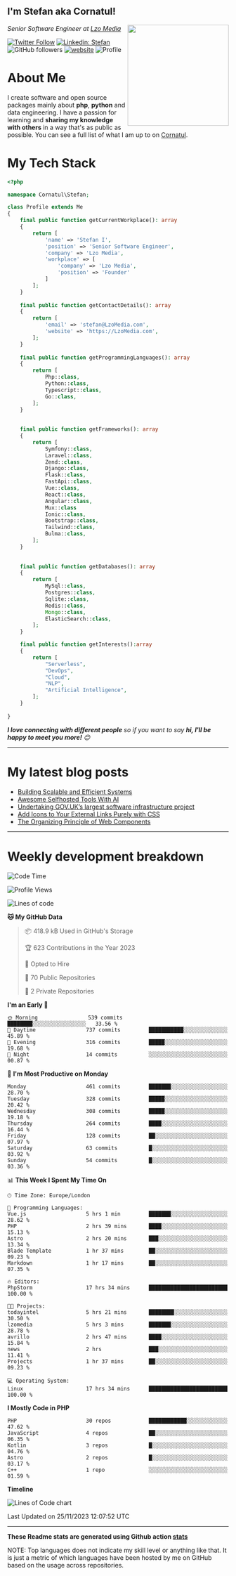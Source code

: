 <h2>I'm Stefan aka Cornatul! </h2>
<img align='right' src="https://i.giphy.com/media/YePKU8cVoIF3afvi8s/giphy.webp" width="230">
<p><em>Senior Software Engineer at <a href="https:/lzomedia.com/">Lzo Media
</a>
</em></p>

[![Twitter Follow](https://img.shields.io/twitter/follow/cornatul?label=Follow)](https://twitter.com/intent/follow?screen_name=cornatul)
[![Linkedin: Stefan](https://img.shields.io/badge/cornatul-blue?style=flat-square&logo=Linkedin&logoColor=white&link=https://www.linkedin.com/in/cornatul/)](https://www.linkedin.com/in/cornatul/)
![GitHub followers](https://img.shields.io/github/followers/cornatul?label=Follow&style=social)
[![website](https://img.shields.io/badge/Website-46a2f1.svg?&style=flat-square&logo=Google-Chrome&logoColor=white&link=https://cornatul.com/)](https://cornatul.com/)
![Profile](https://visitor-badge.glitch.me/badge?page_id=cornatul.cornatul)



# About Me
I create software and open source packages mainly about **php**, **python** and data engineering. 
I have a passion for learning and **sharing my knowledge with others** in a way that's as public as possible. 
You can see a full list of what I am up to on [Cornatul](https://lzomedia.com).


# My Tech Stack

```php
<?php

namespace Cornatul\Stefan;

class Profile extends Me
{
    final public function getCurrentWorkplace(): array
    {
        return [
            'name' => 'Stefan I',
            'position' => 'Senior Software Engineer',
            'company' => 'Lzo Media',
            'workplace' => [
                'company' => 'Lzo Media',
                'position' => 'Founder'         
            ]
        ];
    }
    
    final public function getContactDetails(): array
    {
        return [
            'email' => 'stefan@LzoMedia.com',
            'website' => 'https://LzoMedia.com',
        ];
    }
    
    final public function getProgrammingLanguages(): array
    {
        return [
            Php::class,
            Python::class,
            Typescript::class,
            Go::class,
        ];
    }
    
    
    final public function getFrameworks(): array
    {
        return [
            Symfony::class,
            Laravel::class,
            Zend::class,
            Django::class,
            Flask::class,
            FastApi::class,
            Vue::class,
            React::class,
            Angular::class,
            Mux::class
            Ionic::class,
            Bootstrap::class,
            Tailwind::class,
            Bulma::class,
        ];
    }
    
    
    final public function getDatabases(): array
    {
        return [
            MySql::class,
            Postgres::class,
            Sqlite::class,
            Redis::class,
            Mongo::class,
            ElasticSearch::class,
        ];
    }

    final public function getInterests():array
    {
        return [
            "Serverless",
            "DevOps",
            "Cloud",
            "NLP",
            "Artificial Intelligence",
        ];
    }
   
}
```
 <em><b>I love connecting with different people</b> so if you want to say <b>hi, I'll be happy to meet you more!</b> 😊</em>

---
# My latest blog posts
<!-- BLOG-POST-LIST:START -->
- [Building Scalable and Efficient Systems](https://blog.lzomedia.com/building-scalable-and-efficient-systems/)
- [Awesome Selfhosted Tools With AI](https://blog.lzomedia.com/awesome-selfhosted-tools-with-ai/)
- [Undertaking GOV.UK’s largest software infrastructure project](https://blog.lzomedia.com/undertaking-gov-uks-largest-software-infrastructure-project/)
- [Add Icons to Your External Links Purely with CSS](https://blog.lzomedia.com/add-icons-to-your-external-links-purely-with-css/)
- [The Organizing Principle of Web Components](https://blog.lzomedia.com/the-organizing-principle-of-web-components/)
<!-- BLOG-POST-LIST:END -->

---
# Weekly development breakdown
<!--START_SECTION:waka-->
![Code Time](http://img.shields.io/badge/Code%20Time-347%20hrs%2037%20mins-blue)

![Profile Views](http://img.shields.io/badge/Profile%20Views-1-blue)

![Lines of code](https://img.shields.io/badge/From%20Hello%20World%20I%27ve%20Written-8.5%20million%20lines%20of%20code-blue)

**🐱 My GitHub Data** 

> 📦 418.9 kB Used in GitHub's Storage 
 > 
> 🏆 623 Contributions in the Year 2023
 > 
> 💼 Opted to Hire
 > 
> 📜 70 Public Repositories 
 > 
> 🔑 2 Private Repositories 
 > 
**I'm an Early 🐤** 

```text
🌞 Morning                539 commits         ████████░░░░░░░░░░░░░░░░░   33.56 % 
🌆 Daytime                737 commits         ███████████░░░░░░░░░░░░░░   45.89 % 
🌃 Evening                316 commits         █████░░░░░░░░░░░░░░░░░░░░   19.68 % 
🌙 Night                  14 commits          ░░░░░░░░░░░░░░░░░░░░░░░░░   00.87 % 
```
📅 **I'm Most Productive on Monday** 

```text
Monday                   461 commits         ███████░░░░░░░░░░░░░░░░░░   28.70 % 
Tuesday                  328 commits         █████░░░░░░░░░░░░░░░░░░░░   20.42 % 
Wednesday                308 commits         █████░░░░░░░░░░░░░░░░░░░░   19.18 % 
Thursday                 264 commits         ████░░░░░░░░░░░░░░░░░░░░░   16.44 % 
Friday                   128 commits         ██░░░░░░░░░░░░░░░░░░░░░░░   07.97 % 
Saturday                 63 commits          █░░░░░░░░░░░░░░░░░░░░░░░░   03.92 % 
Sunday                   54 commits          █░░░░░░░░░░░░░░░░░░░░░░░░   03.36 % 
```


📊 **This Week I Spent My Time On** 

```text
🕑︎ Time Zone: Europe/London

💬 Programming Languages: 
Vue.js                   5 hrs 1 min         ███████░░░░░░░░░░░░░░░░░░   28.62 % 
PHP                      2 hrs 39 mins       ████░░░░░░░░░░░░░░░░░░░░░   15.13 % 
Astro                    2 hrs 20 mins       ███░░░░░░░░░░░░░░░░░░░░░░   13.34 % 
Blade Template           1 hr 37 mins        ██░░░░░░░░░░░░░░░░░░░░░░░   09.23 % 
Markdown                 1 hr 17 mins        ██░░░░░░░░░░░░░░░░░░░░░░░   07.35 % 

🔥 Editors: 
PhpStorm                 17 hrs 34 mins      █████████████████████████   100.00 % 

🐱‍💻 Projects: 
todayintel               5 hrs 21 mins       ████████░░░░░░░░░░░░░░░░░   30.50 % 
lzomedia                 5 hrs 3 mins        ███████░░░░░░░░░░░░░░░░░░   28.78 % 
avrillo                  2 hrs 47 mins       ████░░░░░░░░░░░░░░░░░░░░░   15.84 % 
news                     2 hrs               ███░░░░░░░░░░░░░░░░░░░░░░   11.41 % 
Projects                 1 hr 37 mins        ██░░░░░░░░░░░░░░░░░░░░░░░   09.23 % 

💻 Operating System: 
Linux                    17 hrs 34 mins      █████████████████████████   100.00 % 
```

**I Mostly Code in PHP** 

```text
PHP                      30 repos            ████████████░░░░░░░░░░░░░   47.62 % 
JavaScript               4 repos             ██░░░░░░░░░░░░░░░░░░░░░░░   06.35 % 
Kotlin                   3 repos             █░░░░░░░░░░░░░░░░░░░░░░░░   04.76 % 
Astro                    2 repos             █░░░░░░░░░░░░░░░░░░░░░░░░   03.17 % 
C++                      1 repo              ░░░░░░░░░░░░░░░░░░░░░░░░░   01.59 % 
```



**Timeline**

![Lines of Code chart](https://raw.githubusercontent.com/cornatul/cornatul/master/assets/bar_graph.png)


 Last Updated on 25/11/2023 12:07:52 UTC
<!--END_SECTION:waka-->


---


**These Readme stats are generated using Github action [stats](https://github.com/cornatul/stats)**

NOTE: Top languages does not indicate my skill level or anything like that. 
It is just a metric of which languages have been hosted by me on GitHub based on the usage across repositories. 
